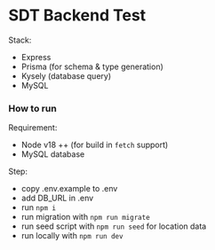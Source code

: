 # SDT Backend Test

Stack:

- Express
- Prisma (for schema & type generation)
- Kysely (database query)
- MySQL

### How to run

Requirement:

- Node v18 ++ (for build in `fetch` support)
- MySQL database

Step:

- copy .env.example to .env
- add DB_URL in .env
- run `npm i`
- run migration with `npm run migrate`
- run seed script with `npm run seed` for location data
- run locally with `npm run dev`
